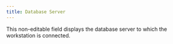 ```yaml
---
title: Database Server
---
```



This non-editable field displays the database server to which the workstation  is connected.
